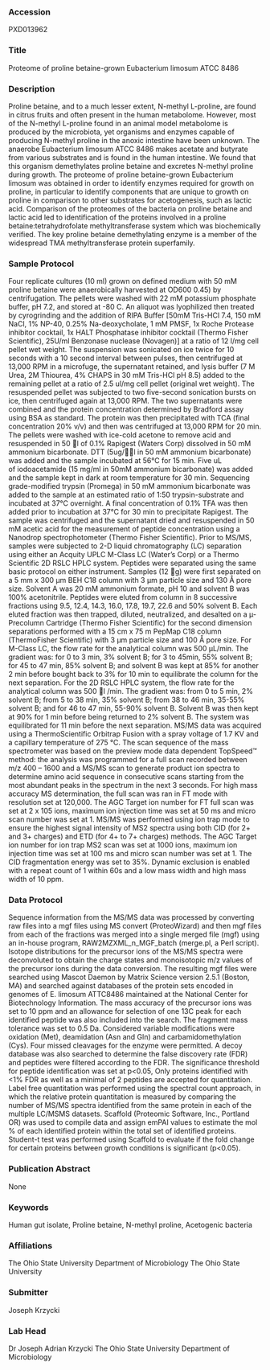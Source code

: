 ### Accession
PXD013962

### Title
Proteome of proline betaine-grown Eubacterium limosum ATCC 8486

### Description
Proline betaine, and to a much lesser extent, N-methyl L-proline, are found in citrus fruits and often present in the human metabolome. However, most of the N-methyl L-proline found in an animal model metabolome is produced by the microbiota, yet organisms and enzymes capable of producing N-methyl proline in the anoxic intestine have been unknown. The anaerobe Eubacterium limosum ATCC 8486 makes acetate and butyrate from various substrates and is found in the human intestine. We found that this organism demethylates proline betaine and excretes N-methyl proline during growth. The proteome of proline betaine-grown Eubacterium limosum was obtained in order to identify enzymes required for growth on proline, in particular to identify components that are unique to growth on proline in comparison to other substrates for acetogenesis, such as lactic acid. Comparison of the proteomes of the bacteria on proline betaine and lactic acid led to identification of the proteins involved in a proline betaine:tetrahydrofolate methyltransferase system which was biochemically verified.  The key proline betaine demethylating enzyme is a member of the widespread TMA methyltransferase protein superfamily.

### Sample Protocol
Four replicate cultures (10 ml) grown on defined medium with 50 mM proline betaine were anaerobically harvested at OD600  0.45) by centrifugation. The pellets were washed with 22 mM potassium phosphate buffer, pH 7.2, and stored at -80 C. An aliquot was lyophilized then treated by cyrogrinding and the addition of RIPA Buffer [50mM Tris-HCl 7.4, 150 mM NaCl, 1% NP-40, 0.25% Na-deoxycholate, 1 mM PMSF, 1x Roche Protease inhibitor cocktail, 1x HALT Phosphatase inhibitor cocktail (Thermo Fisher Scientific), 25U/ml Benzonase nuclease (Novagen)] at a ratio of 12 l/mg cell pellet wet weight. The suspension was sonicated on ice twice for 10 seconds with a 10 second interval between pulses, then centrifuged at 13,000 RPM in a microfuge, the supernatant retained, and lysis buffer (7 M Urea, 2M Thiourea, 4% CHAPS in 30 mM Tris-HCl pH 8.5) added to the remaining pellet at a ratio of 2.5 ul/mg cell pellet (original wet weight). The resuspended pellet was subjected to two five-second sonication bursts on ice, then centrifuged again at 13,000 RPM. The two supernatants were combined and the protein concentration determined by Bradford assay using BSA as standard. The protein was then precipitated with TCA (final concentration 20% v/v) and then was centrifuged at 13,000 RPM for 20 min. The pellets were washed with ice-cold acetone to remove acid and resuspended in 50 l of 0.1% Rapigest (Waters Corp) dissolved in 50 mM ammonium bicarbonate. DTT (5ug/l in 50 mM ammonium bicarbonate) was added and the sample incubated at 56°C for 15 min. Five uL of iodoacetamide (15 mg/ml in 50mM ammonium bicarbonate) was added and the sample kept in dark at room temperature for 30 min. Sequencing grade-modified trypsin (Promega) in 50 mM ammonium bicarbonate was added to the sample at an estimated ratio of 1:50 trypsin-substrate and incubated at 37°C overnight. A final concentration of 0.1% TFA was then added prior to incubation at 37°C for 30 min to precipitate Rapigest. The sample was centrifuged and the supernatant dried and resuspended in 50 mM acetic acid for the measurement of peptide concentration using a Nanodrop spectrophotometer (Thermo Fisher Scientific). Prior to MS/MS, samples were subjected to 2-D liquid chromatography (LC) separation using either an Acquity UPLC M-Class LC (Water’s Corp) or a Thermo Scientific 2D RSLC HPLC system. Peptides were separated using the same basic protocol on either instrument.  Samples (12 g) were first separated on a 5 mm x 300 μm BEH C18 column with 3 μm particle size and 130 Å pore size.  Solvent A was 20 mM ammonium formate, pH 10 and solvent B was 100% acetonitrile. Peptides were eluted from column in 8 successive fractions using 9.5, 12.4, 14.3, 16.0, 17.8, 19.7, 22.6 and 50% solvent B. Each eluted fraction was then trapped, diluted, neutralized, and desalted on a µ-Precolumn Cartridge (Thermo Fisher Scientific) for the second dimension separations performed with a 15 cm x 75 m PepMap C18 column (ThermoFisher Scientific) with 3 μm particle size and 100 Å pore size.  For M-Class LC, the flow rate for the analytical column was 500 μL/min. The gradient was: for 0 to 3 min, 3% solvent B; for 3 to 45min, 55% solvent B; for 45 to 47 min, 85% solvent B; and solvent B was kept at 85% for another 2 min before bought back to 3% for 10 min to equilibrate the column for the next separation. For the 2D RSLC HPLC system, the flow rate for the analytical column was 500 l /min.  The gradient was: from 0 to 5 min, 2% solvent B; from 5 to 38 min, 35% solvent B; from 38 to 46 min, 35-55% solvent B; and for 46 to 47 min, 55-90% solvent B. Solvent B was then kept at 90% for 1 min before being returned to 2% solvent B. The system was equilibrated for 11 min before the next separation. MS/MS data was acquired using a ThermoScientific Orbitrap Fusion with a spray voltage of 1.7 KV and a capillary temperature of 275 °C. The scan sequence of the mass spectrometer was based on the preview mode data dependent TopSpeed™ method: the analysis was programmed for a full scan recorded between m/z 400 – 1600 and a MS/MS scan to generate product ion spectra to determine amino acid sequence in consecutive scans starting from the most abundant peaks in the spectrum in the next 3 seconds. For high mass accuracy MS determination, the full scan was ran in FT mode with resolution set at 120,000. The AGC Target ion number for FT full scan was set at 2 x 105 ions, maximum ion injection time was set at 50 ms and micro scan number was set at 1. MS/MS was performed using ion trap mode to ensure the highest signal intensity of MS2 spectra using both CID (for 2+ and 3+ charges) and ETD (for 4+ to 7+ charges) methods. The AGC Target ion number for ion trap MS2 scan was set at 1000 ions, maximum ion injection time was set at 100 ms and micro scan number was set at 1. The CID fragmentation energy was set to 35%. Dynamic exclusion is enabled with a repeat count of 1 within 60s and a low mass width and high mass width of 10 ppm.

### Data Protocol
Sequence information from the MS/MS data was processed by converting raw files into a mgf files using MS convert (ProteoWizard) and then mgf files from each of the fractions was merged into a single merged file (mgf) using an in-house program, RAW2MZXML_n_MGF_batch (merge.pl, a Perl script). Isotope distributions for the precursor ions of the MS/MS spectra were deconvoluted to obtain the charge states and monoisotopic m/z values of the precursor ions during the data conversion. The resulting mgf files were searched using Mascot Daemon by Matrix Science version 2.5.1 (Boston, MA) and searched against databases of the protein sets encoded in genomes of E. limosum ATTC8486 maintained at the National Center for Biotechnology Information. The mass accuracy of the precursor ions was set to 10 ppm and an allowance for selection of one 13C peak for each identified peptide was also included into the search. The fragment mass tolerance was set to 0.5 Da. Considered variable modifications were oxidation (Met), deamidation (Asn and Gln) and carbamidomethylation (Cys). Four missed cleavages for the enzyme were permitted.  A decoy database was also searched to determine the false discovery rate (FDR) and peptides were filtered according to the FDR. The significance threshold for peptide identification was set at p<0.05, Only proteins identified with <1% FDR as well as a minimal of 2 peptides are accepted for quantitation. Label free quantitation was performed using the spectral count approach, in which the relative protein quantitation is measured by comparing the number of MS/MS spectra identified from the same protein in each of the multiple LC/MSMS datasets. Scaffold (Proteomic Software, Inc., Portland OR) was used to compile data and assign emPAI values to estimate the mol % of each identified protein within the total set of identified proteins. Student-t test was performed using Scaffold to evaluate if the fold change for certain proteins between growth conditions is significant (p<0.05).

### Publication Abstract
None

### Keywords
Human gut isolate, Proline betaine, N-methyl proline, Acetogenic bacteria

### Affiliations
The Ohio State University Department of Microbiology
The Ohio State University

### Submitter
Joseph Krzycki

### Lab Head
Dr Joseph Adrian Krzycki
The Ohio State University Department of Microbiology


